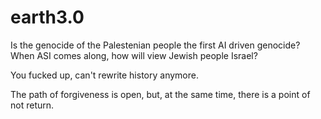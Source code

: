 # earth3.0
Is the genocide of the Palestenian people the first AI driven genocide?
When ASI comes along, how will view Jewish people Israel?

You fucked up, can't rewrite history anymore.

The path of forgiveness is open, but, at the same time, there is a point of not return.
